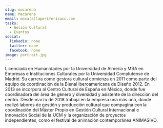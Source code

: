 ```yaml
---
slug: macarena
name: Macarena
email: maca[a]laperifericacc.com
tasks:
  - Gesión Cultural
  - Eventos
social:
  linkedin: none
  twitter: none
  facebook: none
image: portrait.jpg
---
```


Licenciada en Humanidades por la Universidad de Almería y MBA en Empresas e
Instituciones Culturales por la Universidad Complutense de Madrid. Su carrera
como gestora cultural comienza en 2011 como parte del equipo de coordinación de
la Bienal Iberoamericana de Diseño 2012. En 2013 se incorpora al Centro Cultural
de España en México, donde fue coordinadora del área de género y diversidad y
asistente de la dirección del centro. Desde marzo de 2018 trabaja en la empresa
una más una, donde realizó labores de gestión y producción cultural que
compagina con la coordinación del Máster Propio en Gestión Cultural
Internacional e Innovación Social de la UCM y la organización de proyectos
independientes, como el festival de animación contemporánea ANIMASIVO.
